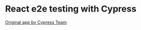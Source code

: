 # React e2e testing with Cypress

<a href="https://github.com/cypress-io/cypress-realworld-app">Original app by Cypress Team</a>
